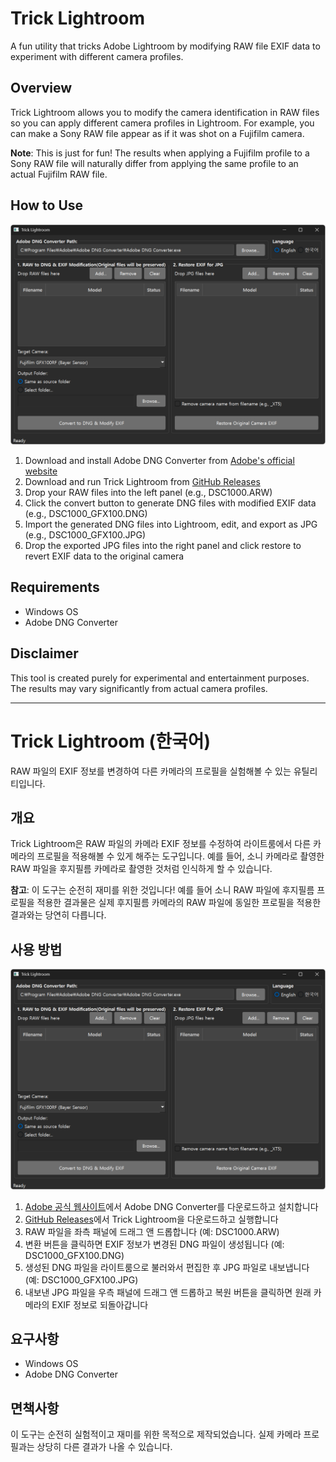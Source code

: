 # Trick Lightroom

A fun utility that tricks Adobe Lightroom by modifying RAW file EXIF data to experiment with different camera profiles.

## Overview

Trick Lightroom allows you to modify the camera identification in RAW files so you can apply different camera profiles in Lightroom. For example, you can make a Sony RAW file appear as if it was shot on a Fujifilm camera.

**Note**: This is just for fun! The results when applying a Fujifilm profile to a Sony RAW file will naturally differ from applying the same profile to an actual Fujifilm RAW file.

## How to Use

![Screenshot](/.github/screenshot.png)

1. Download and install Adobe DNG Converter from [Adobe's official website](https://helpx.adobe.com/camera-raw/using/adobe-dng-converter.html)
2. Download and run Trick Lightroom from [GitHub Releases](https://github.com/yourusername/Trick_Lightroom/releases)
3. Drop your RAW files into the left panel (e.g., DSC1000.ARW)
4. Click the convert button to generate DNG files with modified EXIF data (e.g., DSC1000_GFX100.DNG)  
5. Import the generated DNG files into Lightroom, edit, and export as JPG (e.g., DSC1000_GFX100.JPG)
6. Drop the exported JPG files into the right panel and click restore to revert EXIF data to the original camera

## Requirements

- Windows OS
- Adobe DNG Converter

## Disclaimer

This tool is created purely for experimental and entertainment purposes. The results may vary significantly from actual camera profiles.

---

# Trick Lightroom (한국어)

RAW 파일의 EXIF 정보를 변경하여 다른 카메라의 프로필을 실험해볼 수 있는 유틸리티입니다.

## 개요

Trick Lightroom은 RAW 파일의 카메라 EXIF 정보를 수정하여 라이트룸에서 다른 카메라의 프로필을 적용해볼 수 있게 해주는 도구입니다. 예를 들어, 소니 카메라로 촬영한 RAW 파일을 후지필름 카메라로 촬영한 것처럼 인식하게 할 수 있습니다.

**참고**: 이 도구는 순전히 재미를 위한 것입니다! 예를 들어 소니 RAW 파일에 후지필름 프로필을 적용한 결과물은 실제 후지필름 카메라의 RAW 파일에 동일한 프로필을 적용한 결과와는 당연히 다릅니다.

## 사용 방법

![스크린샷](/.github/screenshot.png)

1. [Adobe 공식 웹사이트](https://helpx.adobe.com/kr/camera-raw/using/adobe-dng-converter.html)에서 Adobe DNG Converter를 다운로드하고 설치합니다
2. [GitHub Releases](https://github.com/newboon/Trick_Lightroom/releases)에서 Trick Lightroom을 다운로드하고 실행합니다
3. RAW 파일을 좌측 패널에 드래그 앤 드롭합니다 (예: DSC1000.ARW)
4. 변환 버튼을 클릭하면 EXIF 정보가 변경된 DNG 파일이 생성됩니다 (예: DSC1000_GFX100.DNG)
5. 생성된 DNG 파일을 라이트룸으로 불러와서 편집한 후 JPG 파일로 내보냅니다 (예: DSC1000_GFX100.JPG)
6. 내보낸 JPG 파일을 우측 패널에 드래그 앤 드롭하고 복원 버튼을 클릭하면 원래 카메라의 EXIF 정보로 되돌아갑니다

## 요구사항

- Windows OS
- Adobe DNG Converter

## 면책사항

이 도구는 순전히 실험적이고 재미를 위한 목적으로 제작되었습니다. 실제 카메라 프로필과는 상당히 다른 결과가 나올 수 있습니다.
